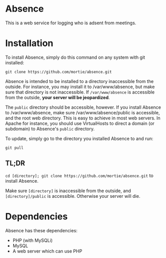 Absence
=======

This is a web service for logging who is adsent from meetings.

Installation
============

To install Absence, simply do this command on any system with git installed:

`git clone https://github.com/mortie/absence.git`

Absence is intended to be installed to a directory inaccessible from the outside. For instance, you may install it to /var/www/absence, but make sure that directory is not inaccessible. If `/var/www/absence` is accessible from the outside, **your server will be jeopardized**.

The `public` directory should be accessible, however. If you install Absence to /var/www/absence, make sure /var/www/absence/public is accessible, and the root web directory. This is easy to achieve in most web servers. In Apache for instance, you should use VirtualHosts to direct a domain (or subdomain) to Absence's `public` directory.

To update, simply go to the directory you installed Absence to and run:

`git pull`

TL;DR
-----

`cd [directory]; git clone https://github.com/mortie/absence.git` to install Absence.

Make sure `[directory]` is inaccessible from the outside, and `[directory]/public` is accessible. Otherwise your server will die.

Dependencies
============

Absence has these dependencies:

 * PHP (with MySQLi)
 * MySQL
 * A web server which can use PHP
